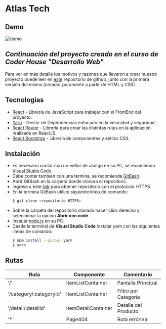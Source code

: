 # Atlas Tech

## Demo
![demo](https://user-images.githubusercontent.com/88438404/182710739-44747b2c-92e9-4ea6-9cb7-00f62341fd18.gif)

## _Continuación del proyecto creado en el curso de Coder House "Desarrollo Web"_
Para ver en más detalle los motivos y razones que llevaron a crear nuestro proyecto puede leer en [este](https://github.com/JEmperador/coderHouse_desarrolloWeb) repositorio de github, junto con la primera versión del mismo (creador puramente a partir de HTML y CSS)

## Tecnologías
-   [React](https://reactjs.org/) - Librería de JavaScript para trabajar con el FrontEnd del proyecto.
-   [Yarn](https://yarnpkg.com/) - Gestor de Dependencias enfocado en la velocidad y seguridad.
-   [React Router](https://reactrouter.com/docs/en/v6) - Librería para crear las distintas rutas en la aplicación realizada en ReactJS.
-   [React Bootstrap](https://react-bootstrap.github.io/) - Librería de componentes y estilos CSS.

## Instalación
-   Es necesario contar con un editor de código en su PC, se recomienda [Visual Studio Code](https://code.visualstudio.com/).
-   Debe contar tambien con una termina, se recomienda [GitBash](https://git-scm.com/)
-   Abrir GitBash en la carpeta donde clonara el repositorio.
-   Ingrese a este [link](https://github.com/JEmperador/react_coderHouse.git) para obtener repositorio con el protocolo HTTPS.
-   En la termina GitBash utilice siguiente línea de comando:
    ```bash
    $ git clone <repositorio HTTPS>
    ```
-   Sobre la carpeta del repositorio clonado hacer click derecho y seleccionar la opción __Abrir con code__.
-   Instalar [node.js](https://nodejs.org/en/) en su PC.
-   Desde la terminal de __Visual Studio Code__ instalar yarn con las siguientes líneas de comando:
    ```bash
    $ npm install --global yarn
    $ yarn
    ```

## Rutas
| Ruta                    | Componente          | Comentario           |
|-------------------------|---------------------|----------------------|
| '/'                     | ItemListContainer   | Pantalla Principal   |
| '/category/:categoryId' | ItemListContainer   | Filtro por Categoría |
| '/detail/:detailId'     | ItemDetailContainer | Detalle del Producto |
| '*'                     | Page404             | Ruta errónea         |
